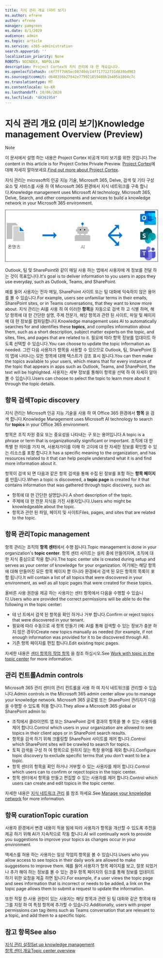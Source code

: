 ```yaml
---
title: 지식 관리 개요 (미리 보기)
ms.author: efrene
author: efrene
manager: pamgreen
ms.date: 8/1/2020
audience: admin
ms.topic: article
ms.service: o365-administration
search.appverid: ''
localization_priority: None
ROBOTS: NOINDEX, NOFOLLOW
description: Project Cortex의 지식 관리에 대 한 개요입니다.
ms.openlocfilehash: c4f7ff7d65ec08740dc14f717712731d839bd903
ms.sourcegitcommit: d648356b27842e779921859480b1b405a1804c7c
ms.translationtype: MT
ms.contentlocale: ko-KR
ms.lasthandoff: 10/06/2020
ms.locfileid: "48361954"
---
```

# <a name="knowledge-management-overview-preview"></a><span data-ttu-id="ad7f5-103">지식 관리 개요 (미리 보기)</span><span class="sxs-lookup"><span data-stu-id="ad7f5-103">Knowledge management Overview (Preview)</span></span>

> [!Note] 
> <span data-ttu-id="ad7f5-104">이 문서에서 설명 하는 내용은 Project Cortex 비공개 미리 보기를 위한 것입니다.</span><span class="sxs-lookup"><span data-stu-id="ad7f5-104">The content in this article is for Project Cortex Private Preview.</span></span> <span data-ttu-id="ad7f5-105">[Project Cortex](https://aka.ms/projectcortex)에 대해 자세히 알아보세요.</span><span class="sxs-lookup"><span data-stu-id="ad7f5-105">[Find out more about Project Cortex](https://aka.ms/projectcortex).</span></span>

<span data-ttu-id="ad7f5-106">지식 관리는 microsoft의 인공 지능 기술, Microsoft 365, Delve, 검색 및 기타 구성 요소 및 서비스를 사용 하 여 Microsoft 365 환경에서 지식 네트워크를 구축 합니다.</span><span class="sxs-lookup"><span data-stu-id="ad7f5-106">Knowledge management uses Microsoft AI technology, Microsoft 365, Delve, Search, and other components and services to build a knowledge network in your Microsoft 365 environment.</span></span> 

   ![지식 관리 흐름](../media/content-understanding/knowledge-management-flowchart.png) </br> 

<span data-ttu-id="ad7f5-108">Outlook, 팀 및 SharePoint와 같이 매일 사용 하는 앱에서 사용자에 게 정보를 전달 하는 것이 목표입니다.</span><span class="sxs-lookup"><span data-stu-id="ad7f5-108">It's goal is to deliver information to you users in apps they use everyday, such as Outlook, Teams, and SharePoint.</span></span>

<span data-ttu-id="ad7f5-109">예를 들어 사용자는 전자 메일, SharePoint 사이트 또는 팀 대화에 익숙하지 않은 용어를 볼 수 있습니다.</span><span class="sxs-lookup"><span data-stu-id="ad7f5-109">For example, users see unfamiliar terms in their emails, SharePoint sites, or in Teams conversations, that they want to know more about.</span></span> <span data-ttu-id="ad7f5-110">지식 관리는 AI를 사용 하 여 이러한 **항목**을 자동으로 검색 하 고 식별 하며, 해당 항목에 대 한 간단한 설명, 주제 전문가, 해당 항목과 관련 된 사이트, 파일 및 페이지에 대 한 정보를 컴파일합니다.</span><span class="sxs-lookup"><span data-stu-id="ad7f5-110">Knowledge management uses AI to automatically searches for and identifies these **topics**, and compiles information about them, such as a short description, subject matter experts on the topic, and sites, files, and pages that are related to it.</span></span> <span data-ttu-id="ad7f5-111">필요에 따라 항목 정보를 업데이트 하도록 선택할 수 있습니다.</span><span class="sxs-lookup"><span data-stu-id="ad7f5-111">You can choose to update the topic information as needed.</span></span> <span data-ttu-id="ad7f5-112">그런 다음 사용자가 항목을 사용할 수 있으므로 Outlook, 팀, SharePoint 등의 앱에 나타나는 모든 항목에 대해 텍스트가 강조 표시 됩니다.</span><span class="sxs-lookup"><span data-stu-id="ad7f5-112">You can then make the topics available to your users, which means that for every instance of the topic that appears in apps such as Outlook, Teams, and SharePoint, the text will be highlighted.</span></span> <span data-ttu-id="ad7f5-113">사용자는 세부 정보를 통해이 항목을 선택 하 여 자세히 알아볼 수 있습니다.</span><span class="sxs-lookup"><span data-stu-id="ad7f5-113">Users can choose to select the topic to learn more about it through the topic details.</span></span>


## <a name="topic-discovery"></a><span data-ttu-id="ad7f5-114">항목 검색</span><span class="sxs-lookup"><span data-stu-id="ad7f5-114">Topic discovery</span></span>

<span data-ttu-id="ad7f5-115">지식 관리는 Microsoft 인공 지능 기술을 사용 하 여 Office 365 환경에서 **항목** 을 검색 합니다.</span><span class="sxs-lookup"><span data-stu-id="ad7f5-115">Knowledge Management uses Microsoft AI technology to search for **topics** in your Office 365 environment.</span></span>

<span data-ttu-id="ad7f5-116">항목은 조직 차원 중요 또는 중요성을 나타내는 구 또는 용어입니다.</span><span class="sxs-lookup"><span data-stu-id="ad7f5-116">A topic is a phrase or term that is organizationally significant or important.</span></span> <span data-ttu-id="ad7f5-117">조직에 대 한 특별 한 의미를 가지 며, 사용자가이를 이해 하 고이에 대 한 자세한 정보를 확인할 수 있는 리소스를 포함 합니다.</span><span class="sxs-lookup"><span data-stu-id="ad7f5-117">It has a specific meaning to the organization, and has resources related to it that can help people understand what it is and find more information about it.</span></span>

<span data-ttu-id="ad7f5-118">항목이 검색 되 면 다음과 같은 항목 검색을 통해 수집 된 정보를 포함 하는 **항목 페이지** 를 만듭니다.</span><span class="sxs-lookup"><span data-stu-id="ad7f5-118">When a topic is discovered, a **topic page** is created for it that contains information that was gathered through topic discovery, such as:</span></span>

- <span data-ttu-id="ad7f5-119">항목에 대 한 간단한 설명입니다.</span><span class="sxs-lookup"><span data-stu-id="ad7f5-119">A short description of the topic.</span></span>
- <span data-ttu-id="ad7f5-120">주제에 대 한 전문 지식을 가진 사용자입니다.</span><span class="sxs-lookup"><span data-stu-id="ad7f5-120">Users who might be knowledgeable about the topic.</span></span>
- <span data-ttu-id="ad7f5-121">항목과 관련 된 파일, 페이지 및 사이트</span><span class="sxs-lookup"><span data-stu-id="ad7f5-121">Files, pages, and sites that are related to the topic.</span></span>


## <a name="topic-management"></a><span data-ttu-id="ad7f5-122">항목 관리</span><span class="sxs-lookup"><span data-stu-id="ad7f5-122">Topic management</span></span>

<span data-ttu-id="ad7f5-123">항목 관리는 조직의 **항목 센터**에서 수행 됩니다.</span><span class="sxs-lookup"><span data-stu-id="ad7f5-123">Topic management is done in your organization's **topic center**.</span></span> <span data-ttu-id="ad7f5-124">항목 센터 사이트는 설치 중에 만들어지며, 조직에 대 한 지식 중심으로 작용 합니다.</span><span class="sxs-lookup"><span data-stu-id="ad7f5-124">The topic center site is created during setup and serves as your center of knowledge for your organization.</span></span> <span data-ttu-id="ad7f5-125">여기에는 해당 항목에 대해 만들어진 모든 항목 페이지 뿐 아니라 환경에서 검색 된 모든 항목의 목록이 포함 됩니다.</span><span class="sxs-lookup"><span data-stu-id="ad7f5-125">It will contain a list of all topics that were discovered in your environment, as well as all topic pages that were created for these topics.</span></span> 

<span data-ttu-id="ad7f5-126">올바른 사용 권한을 제공 하는 사용자는 센터 항목에서 다음을 수행할 수 있습니다.</span><span class="sxs-lookup"><span data-stu-id="ad7f5-126">Users who are provided the correct permissions will be able to do the following in the topic center:</span></span>

- <span data-ttu-id="ad7f5-127">테 넌 트에서 검색 된 항목을 확인 하거나 거부 합니다.</span><span class="sxs-lookup"><span data-stu-id="ad7f5-127">Confirm or reject topics that were discovered in your tenant.</span></span>
- <span data-ttu-id="ad7f5-128">필요에 따라 수동으로 새 항목 만들기 (예: AI를 통해 검색할 수 있는 정보가 충분 하지 않은 경우)</span><span class="sxs-lookup"><span data-stu-id="ad7f5-128">Create new topics manually as needed (for example, if not enough information was provided for it to be discovered through AI).</span></span>
- <span data-ttu-id="ad7f5-129">기존 항목 페이지를 편집 합니다.</span><span class="sxs-lookup"><span data-stu-id="ad7f5-129">Edit existing topic pages.</span></span></br>

<span data-ttu-id="ad7f5-130">자세한 내용은 [센터 항목의 작업 항목](work-with-topics.md) 을 참조 하십시오.</span><span class="sxs-lookup"><span data-stu-id="ad7f5-130">See [Work with topic in the topic center](work-with-topics.md) for more information.</span></span>  


## <a name="admin-controls"></a><span data-ttu-id="ad7f5-131">관리 컨트롤</span><span class="sxs-lookup"><span data-stu-id="ad7f5-131">Admin controls</span></span>

<span data-ttu-id="ad7f5-132">Microsoft 365 관리 센터의 관리 컨트롤을 사용 하 여 지식 네트워크를 관리할 수 있습니다.</span><span class="sxs-lookup"><span data-stu-id="ad7f5-132">Admin controls in the Microsoft 365 admin center  allow you to manage your knowledge network.</span></span> <span data-ttu-id="ad7f5-133">Microsoft 365 글로벌 또는 SharePoint 관리자가 다음을 수행할 수 있도록 허용 합니다.</span><span class="sxs-lookup"><span data-stu-id="ad7f5-133">They allow a Microsoft 365 global or SharePoint admin to:</span></span>

- <span data-ttu-id="ad7f5-134">조직에서 클라이언트 앱 또는 SharePoint 검색 결과의 항목을 볼 수 있는 사용자를 제어 합니다.</span><span class="sxs-lookup"><span data-stu-id="ad7f5-134">Control which users in your organization are allowed to see topics in their client apps or in SharePoint search results.</span></span>
- <span data-ttu-id="ad7f5-135">항목을 검색 하기 위해 크롤링할 SharePoint 사이트를 제어 합니다.</span><span class="sxs-lookup"><span data-stu-id="ad7f5-135">Control which SharePoint sites will be crawled to search for topics.</span></span>
- <span data-ttu-id="ad7f5-136">토픽 검색을 구성 하 여 항목으로 원하지 않는 특정 용어를 제외 합니다.</span><span class="sxs-lookup"><span data-stu-id="ad7f5-136">Configure topic discovery to exclude specific terms that you don't want to be a topic.</span></span>
- <span data-ttu-id="ad7f5-137">항목 센터의 항목을 확인 하거나 거부할 수 있는 사용자를 제어 합니다.</span><span class="sxs-lookup"><span data-stu-id="ad7f5-137">Control which users can to confirm or reject topics in the topic center.</span></span>
- <span data-ttu-id="ad7f5-138">항목 센터에서 항목을 만들고 편집할 수 있는 사용자를 제어 합니다.</span><span class="sxs-lookup"><span data-stu-id="ad7f5-138">Control which users can create and edit topics in the topic center.</span></span>

<span data-ttu-id="ad7f5-139">자세한 내용은 [지식 네트워크 관리](manage-knowledge-network.md) 를 참조 하세요.</span><span class="sxs-lookup"><span data-stu-id="ad7f5-139">See [Manage your knowledge network](manage-knowledge-network.md) for more information.</span></span> 

## <a name="topic-curation"></a><span data-ttu-id="ad7f5-140">항목 curation</span><span class="sxs-lookup"><span data-stu-id="ad7f5-140">Topic curation</span></span>

<span data-ttu-id="ad7f5-141">사용자 환경에서 변경 내용이 적용 됨에 따라 사용자가 항목을 개선할 수 있도록 추천을 제공 하기 위해 AI가 지속적으로 작동 합니다.</span><span class="sxs-lookup"><span data-stu-id="ad7f5-141">AI will continually work to provide you suggestions to improve your topics as changes occur in your environment.</span></span>

<span data-ttu-id="ad7f5-142">액세스를 허용 하는 사용자는 일상 작업의 항목을 볼 수 있습니다.</span><span class="sxs-lookup"><span data-stu-id="ad7f5-142">Users who you allow access to see topics in their daily work are allowed to make suggestions to improve them.</span></span> <span data-ttu-id="ad7f5-143">예를 들어 사용자가 항목 페이지를 보고, 잘못 되었거나 추가 해야 하는 정보를 볼 수 있는 경우 항목 페이지의 링크를 통해 정보를 업데이트 하기 위한 요청을 제출 하면 됩니다.</span><span class="sxs-lookup"><span data-stu-id="ad7f5-143">For example, if a user views the topic page and sees information that is incorrect or needs to be added, a link on the topic page allows them to submit a request to update the information.</span></span>

<span data-ttu-id="ad7f5-144">또한 적절 한 사용 권한이 있는 사용자는 해당 항목과 관련 된 팀 대화와 같은 항목에 태그를 지정 하 여 특정 항목에 추가할 수 있습니다.</span><span class="sxs-lookup"><span data-stu-id="ad7f5-144">Additionally, users with proper permissions can tag items such as Teams conversation that are relevant to a topic, and add them to a specific topic.</span></span>




## <a name="see-also"></a><span data-ttu-id="ad7f5-145">참고 항목</span><span class="sxs-lookup"><span data-stu-id="ad7f5-145">See also</span></span>
[<span data-ttu-id="ad7f5-146">지식 관리 설정</span><span class="sxs-lookup"><span data-stu-id="ad7f5-146">Set up knowledge management</span></span>](set-up-knowledge-network.md)</br>
[<span data-ttu-id="ad7f5-147">항목 센터 개요</span><span class="sxs-lookup"><span data-stu-id="ad7f5-147">Topic center overview</span></span>](topic-center-overview.md)
